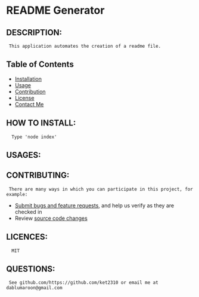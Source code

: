# README Generator 

## DESCRIPTION: 
	 This application automates the creation of a readme file. 

## Table of Contents
- [Installation](#installation)
- [Usage](#usages)
- [Contribution](#contributing)
- [License](#license)
- [Contact Me](#ghUsername) 

## HOW TO INSTALL: 
	  Type 'node index' 

## USAGES: 
  

## CONTRIBUTING: 
	 There are many ways in which you can participate in this project, for example:

* [Submit bugs and feature requests](https://github.com/ket2310/READMEGenerator/issues), and help us verify as they are checked in
* Review [source code changes](https://github.com/ket2310/READMEGenerator/pulls)
 

## LICENCES: 
	  MIT 

## QUESTIONS: 
	 See github.com/https://github.com/ket2310 or email me at dablumaroon@gmail.com 

